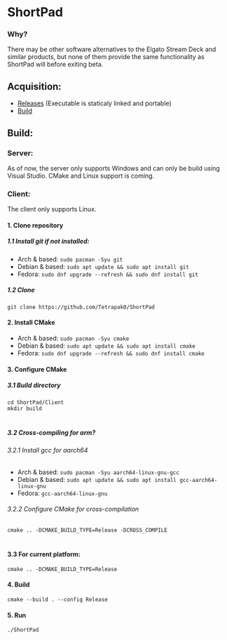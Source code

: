 # ShortPad
### Why?
There may be other software alternatives to the Elgato Stream Deck and similar products, but none of them provide the same functionality as ShortPad will before exiting beta.
## Acquisition:
- [Releases](https://github.com/Tetrapak0/ShortPad/releases) (Executable is staticaly linked and portable)
- [Build](##build)
## Build:
### Server:
As of now, the server only supports Windows and can only be build using Visual Studio. CMake and Linux support is coming.
### Client:
The client only supports Linux.
#### 1. Clone repository
##### 1.1 Install git if not installed:
- Arch & based: `sudo pacman -Syu git`
- Debian & based: `sudo apt update && sudo apt install git`
- Fedora: `sudo dnf upgrade --refresh && sudo dnf install git`
##### 1.2 Clone
`git clone https://github.com/Tetrapak0/ShortPad`
#### 2. Install CMake
- Arch & based: `sudo pacman -Syu cmake`
- Debian & based: `sudo apt update && sudo apt install cmake`
- Fedora: `sudo dnf upgrade --refresh && sudo dnf install cmake`
#### 3. Configure CMake
##### 3.1 Build directory
```shell
cd ShortPad/Client
mkdir build
```
#
##### 3.2 Cross-compiling for arm?
###### 3.2.1 Install gcc for aarch64
- Arch & based: `sudo pacman -Syu aarch64-linux-gnu-gcc`
- Debian & based: `sudo apt update && sudo apt install gcc-aarch64-linux-gnu`
- Fedora: `gcc-aarch64-linux-gnu`
###### 3.2.2 Configure CMake for cross-compilation
```shell
cmake .. -DCMAKE_BUILD_TYPE=Release -DCROSS_COMPILE
```
#
#### 3.3 For current platform:
```shell
cmake .. -DCMAKE_BUILD_TYPE=Release
```
#### 4. Build
```shell
cmake --build . --config Release
```
#### 5. Run
```shell
./ShortPad
```
